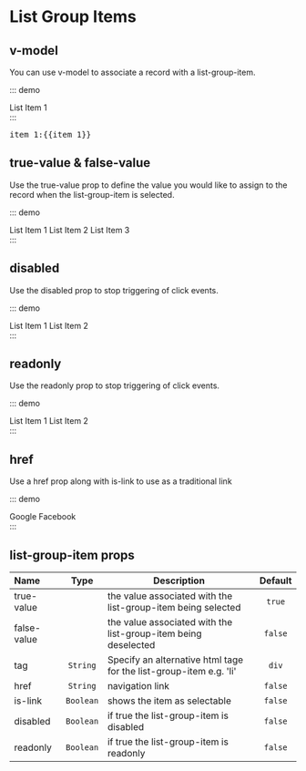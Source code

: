 # List Group Items

## v-model
You can use v-model to associate a record with a list-group-item.

::: demo
<div>
<list-group>
	<list-group-item is-link v-model="item_1">List Item 1	</list-group-item>
</list-group>
</div>
:::

<pre class="text-white">item_1:{{item_1}}</pre>

## true-value & false-value
Use the true-value prop to define the value you would like to assign to the record when the list-group-item is selected.

::: demo
<div>
<list-group>
	<list-group-item is-link v-model="item_2" :true-value="1" :false-value="null">List Item 1	</list-group-item>
	<list-group-item is-link v-model="item_2" :true-value="2" :false-value="null">List Item 2	</list-group-item>
	<list-group-item is-link v-model="item_2" :true-value="3" :false-value="null">List Item 3	</list-group-item>
</list-group>
</div>
:::

## disabled
Use the disabled prop to stop triggering of click events.

::: demo
<div>
<list-group>
	<list-group-item  v-model="item_2" :true-value="1" :false-value="null">List Item 1	</list-group-item>
	<list-group-item  v-model="item_2" :true-value="2" :false-value="null" disabled>List Item 2	</list-group-item>
</list-group>
</div>
:::

## readonly
Use the readonly prop to stop triggering of click events.

::: demo
<div>
<list-group>
	<list-group-item  v-model="item_2" :true-value="1" :false-value="null">List Item 1	</list-group-item>
	<list-group-item  v-model="item_2" :true-value="2" :false-value="null" readonly>List Item 2	</list-group-item>
</list-group>
</div>
:::

## href
Use a href prop along with is-link to use as a traditional link

::: demo
<div>
<list-group>
	<list-group-item is-link href="http://www.google.com" >Google</list-group-item>
	<list-group-item is-link href="http://www.facebook.com" >Facebook</list-group-item>
</list-group>
</div>
:::


## list-group-item props
Name        | Type       | Description 																														| Default
:--------   | :----:     | ----------- 																														| :-----:
true-value  | 					 | the value associated with the list-group-item being selected 					| `true`
false-value | 					 | the value associated with the list-group-item being deselected 				| `false`
tag 		  	| `String`   | Specify an alternative html tage for the list-group-item e.g. 'li'			| `div`
href		  	| `String`   | navigation link 																												| `false`
is-link	  	| `Boolean`  | shows the item as selectable 																					| `false`
disabled    | `Boolean`  | if true the list-group-item is disabled 																| `false`
readonly    | `Boolean`  | if true the list-group-item is readonly 																| `false`

<script>
export default {
	data () {
    return {
    		item_1:false,
    		item_2:false,
    }
  },
}
</script>